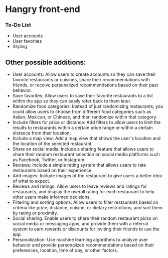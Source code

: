 # Hangry front-end

### To-Do List

<ul>
<li>User accounts</li>
<li>User favorites</li>
<li>Styling</li>
</ul>

## Other possible additions:
<ul>
<li>User accounts: Allow users to create accounts so they can save their favorite restaurants or cuisines, share their recommendations with friends, or receive personalized recommendations based on their past behavior.</li>

<li>Save favorites: Allow users to save their favorite restaurants to a list within the app so they can easily refer back to them later.</li>

<li>Randomize food categories: Instead of just randomizing restaurants, you could allow users to choose from different food categories such as Italian, Mexican, or Chinese, and then randomize within that category.</li>

<li>Include filters for price or distance: Add filters to allow users to limit the results to restaurants within a certain price range or within a certain distance from their location.</li>

<li>Include a map view: Add a map view that shows the user's location and the location of the selected restaurant</li>

<li>Share on social media: Include a sharing feature that allows users to share their random restaurant selection on social media platforms such as Facebook, Twitter, or Instagram.</li>

<li>Reviews: Include a simple rating system that allows users to rate restaurants based on their experience.</li>

<li>Add images: Include images of the restaurant to give users a better idea of what to expect.</li>

<li>Reviews and ratings: Allow users to leave reviews and ratings for restaurants, and display the overall rating for each restaurant to help other users make informed decisions.</li>

<li>Filtering and sorting options: Allow users to filter restaurants based on criteria like price, distance, cuisine, or dietary restrictions, and sort them by rating or proximity.</li>

<li>Social sharing: Enable users to share their random restaurant picks on social media or messaging apps, and provide them with a referral system to earn rewards or discounts for inviting their friends to use the app.</li>

<li>Personalization: Use machine learning algorithms to analyze user behavior and provide personalized recommendations based on their preferences, location, time of day, or other factors.</li>
</ul>

